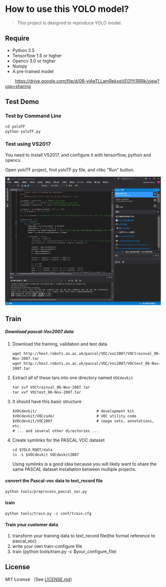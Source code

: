 # How to use this YOLO model?

> This project is designed to reproduce YOLO model. 



## Require 

- Python 3.5 
- Tensorflow 1.5 or higher
- Opencv 3.0 or higher
- Numpy
- A pre-trained model

&emsp;&emsp; https://drive.google.com/file/d/0B-yiAeTLLamRekxqVE01Yi1RRlk/view?usp=sharing



## Test Demo

### Test by Command Line

```shell
cd yoloTF
python yoloTF.py
```

### Test using VS2017

You need to install VS2017, and configure it with tensorflow, python and opencv.

Open yoloTF project, find yoloTF.py file, and clikc "Run" button.

![](yoloTF/vs2017.png)

## Train 

##### Download pascal-Voc2007 data

1. Download the training, validation and test data

   ```
   wget http://host.robots.ox.ac.uk/pascal/VOC/voc2007/VOCtrainval_06-Nov-2007.tar
   wget http://host.robots.ox.ac.uk/pascal/VOC/voc2007/VOCtest_06-Nov-2007.tar

   ```

2. Extract all of these tars into one directory named `VOCdevkit`

   ```
   tar xvf VOCtrainval_06-Nov-2007.tar
   tar xvf VOCtest_06-Nov-2007.tar

   ```

3. It should have this basic structure

   ```
   $VOCdevkit/                           # development kit
   $VOCdevkit/VOCcode/                   # VOC utility code
   $VOCdevkit/VOC2007                    # image sets, annotations, etc.
   # ... and several other directories ...
   ```

4. Create symlinks for the PASCAL VOC dataset

   ```
   cd $YOLO_ROOT/data
   ln -s $VOCdevkit VOCdevkit2007
   ```

   Using symlinks is a good idea because you will likely want to share the same PASCAL dataset installation between multiple projects.

#### convert the Pascal-voc data to text_record file

```
python tools/preprocess_pascal_voc.py
```

#### train

```
python tools/train.py -c conf/train.cfg
```

#### Train your customer data

1. transform your training data to text_record file(the format reference to pascal_voc)
2. write your own train-configure file
3. train (python tools/train.py -c $your_configure_file)

## License

MIT License （See [LICENSE.md](LICENSE.md)）
